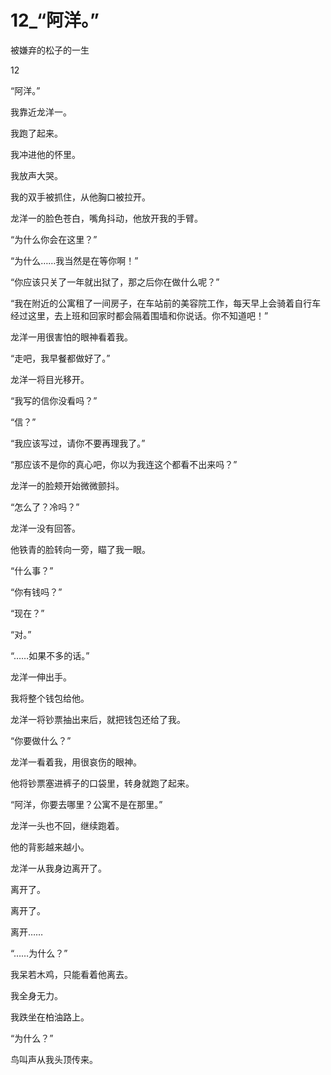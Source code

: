 # 12_“阿洋。”

被嫌弃的松子的一生

12

“阿洋。”

我靠近龙洋一。

我跑了起来。

我冲进他的怀里。

我放声大哭。

我的双手被抓住，从他胸口被拉开。

龙洋一的脸色苍白，嘴角抖动，他放开我的手臂。

“为什么你会在这里？”

“为什么……我当然是在等你啊！”

“你应该只关了一年就出狱了，那之后你在做什么呢？”

“我在附近的公寓租了一间房子，在车站前的美容院工作，每天早上会骑着自行车经过这里，去上班和回家时都会隔着围墙和你说话。你不知道吧！”

龙洋一用很害怕的眼神看着我。

“走吧，我早餐都做好了。”

龙洋一将目光移开。

“我写的信你没看吗？”

“信？”

“我应该写过，请你不要再理我了。”

“那应该不是你的真心吧，你以为我连这个都看不出来吗？”

龙洋一的脸颊开始微微颤抖。

“怎么了？冷吗？”

龙洋一没有回答。

他铁青的脸转向一旁，瞄了我一眼。

“什么事？”

“你有钱吗？”

“现在？”

“对。”

“……如果不多的话。”

龙洋一伸出手。

我将整个钱包给他。

龙洋一将钞票抽出来后，就把钱包还给了我。

“你要做什么？”

龙洋一看着我，用很哀伤的眼神。

他将钞票塞进裤子的口袋里，转身就跑了起来。

“阿洋，你要去哪里？公寓不是在那里。”

龙洋一头也不回，继续跑着。

他的背影越来越小。

龙洋一从我身边离开了。

离开了。

离开了。

离开……

“……为什么？”

我呆若木鸡，只能看着他离去。

我全身无力。

我跌坐在柏油路上。

“为什么？”

鸟叫声从我头顶传来。